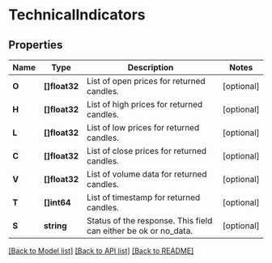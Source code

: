 # TechnicalIndicators

## Properties

Name | Type | Description | Notes
------------ | ------------- | ------------- | -------------
**O** | **[]float32** | List of open prices for returned candles. | [optional] 
**H** | **[]float32** | List of high prices for returned candles. | [optional] 
**L** | **[]float32** | List of low prices for returned candles. | [optional] 
**C** | **[]float32** | List of close prices for returned candles. | [optional] 
**V** | **[]float32** | List of volume data for returned candles. | [optional] 
**T** | **[]int64** | List of timestamp for returned candles. | [optional] 
**S** | **string** | Status of the response. This field can either be ok or no_data. | [optional] 

[[Back to Model list]](../README.md#documentation-for-models) [[Back to API list]](../README.md#documentation-for-api-endpoints) [[Back to README]](../README.md)


